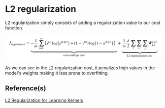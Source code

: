 # L2 regularization

L2 regularization simply consists of adding a regularization value to our cost function.

![l2](../docs/L2Cost.png)

As we can see in the L2 regularization cost, it penalizes high values in the model's weights making it less
prone to overfitting.

## Reference(s)
[L2 Regularization for Learning Kernels](https://arxiv.org/abs/1205.2653)